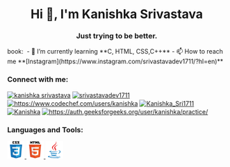 <h1 align="center">Hi 👋, I'm Kanishka Srivastava</h1> <h3 align="center">Just trying to be better.</h3>book:  - 🌱 I’m currently learning **C, HTML, CSS,C++** - 📫 How to reach me **[Instagram](https://www.instagram.com/srivastavadev1711/?hl=en)** <h3 align="left">Connect with me:</h3> <p align="left"> <a href="https://fb.com/kanishka srivastava" target="blank"><img align="center" src="https://raw.githubusercontent.com/rahuldkjain/github-profile-readme-generator/master/src/images/icons/Social/facebook.svg" alt="kanishka srivastava" height="30" width="40" /></a> <a href="https://instagram.com/srivastavadev1711" target="blank"><img align="center" src="https://raw.githubusercontent.com/rahuldkjain/github-profile-readme-generator/master/src/images/icons/Social/instagram.svg" alt="srivastavadev1711" height="30" width="40" /></a> <a href="https://www.codechef.com/users/https://www.codechef.com/users/kanishka" target="blank"><img align="center" src="https://cdn.jsdelivr.net/npm/simple-icons@3.1.0/icons/codechef.svg" alt="https://www.codechef.com/users/kanishka" height="30" width="40" /></a> <a href="https://www.hackerrank.com/Kanishka_Sri1711" target="blank"><img align="center" src="https://raw.githubusercontent.com/rahuldkjain/github-profile-readme-generator/master/src/images/icons/Social/hackerrank.svg" alt="Kanishka_Sri1711" height="30" width="40" /></a> <a href="https://www.leetcode.com/kanishka" target="blank"><img align="center" src="https://raw.githubusercontent.com/rahuldkjain/github-profile-readme-generator/master/src/images/icons/Social/leet-code.svg" alt="Kanishka" height="30" width="40" /></a> <a href="https://auth.geeksforgeeks.org/user/https://auth.geeksforgeeks.org/user/kanishka/practice/" target="blank"><img align="center" src="https://raw.githubusercontent.com/rahuldkjain/github-profile-readme-generator/master/src/images/icons/Social/geeks-for-geeks.svg" alt="https://auth.geeksforgeeks.org/user/kanishka/practice/" height="30" width="40" /></a> </p> <h3 align="left">Languages and Tools:</h3> <p align="left"> <a href="https://www.w3schools.com/css/" target="_blank" rel="noreferrer"> <img src="https://raw.githubusercontent.com/devicons/devicon/master/icons/css3/css3-original-wordmark.svg" alt="css3" width="40" height="40"/> </a> <a href="https://www.w3.org/html/" target="_blank" rel="noreferrer"> <img src="https://raw.githubusercontent.com/devicons/devicon/master/icons/html5/html5-original-wordmark.svg" alt="html5" width="40" height="40"/> </a> <a href="https://www.java.com" target="_blank" rel="noreferrer"> <img src="https://raw.githubusercontent.com/devicons/devicon/master/icons/java/java-original.svg" alt="java" width="40" height="40"/> </a> </p>
